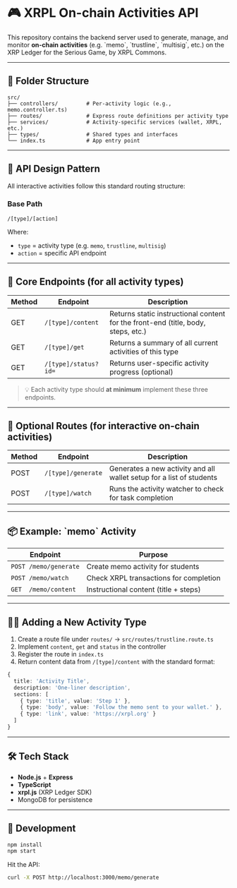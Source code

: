 # 🎮 XRPL On-chain Activities API

This repository contains the backend server used to generate, manage, and monitor **on-chain activities** (e.g. \`memo\`, \`trustline\`, \`multisig\`, etc.) on the XRP Ledger for the Serious Game, by XRPL Commons.

---

## 📁 Folder Structure

```
src/
├── controllers/         # Per-activity logic (e.g., memo.controller.ts)
├── routes/              # Express route definitions per activity type
├── services/            # Activity-specific services (wallet, XRPL, etc.)
├── types/               # Shared types and interfaces
└── index.ts             # App entry point
```

---

## 🧩 API Design Pattern

All interactive activities follow this standard routing structure:

### Base Path

```
/[type]/[action]
```

Where:
- `type` = activity type (e.g. `memo`, `trustline`, `multisig`)
- `action` = specific API endpoint

---

## 🧪 Core Endpoints (for all activity types)

| Method | Endpoint                  | Description                                  |
|--------|---------------------------|----------------------------------------------|
| GET    | `/[type]/content`         | Returns static instructional content for the front-end (title, body, steps, etc.) |
| GET    | `/[type]/get`             | Returns a summary of all current activities of this type |
| GET    | `/[type]/status?id=`      | Returns user-specific activity progress (optional) |

> 💡 Each activity type should **at minimum** implement these three endpoints.

---

## 📄 Optional Routes (for interactive on-chain activities)

| Method | Endpoint                  | Description                                  |
|--------|---------------------------|----------------------------------------------|
| POST   | `/[type]/generate`        | Generates a new activity and all wallet setup for a list of students |
| POST   | `/[type]/watch`           | Runs the activity watcher to check for task completion |

---

## 📦 Example: \`memo\` Activity

| Endpoint               | Purpose                                |
|------------------------|----------------------------------------|
| `POST /memo/generate`  | Create memo activity for students       |
| `POST /memo/watch`     | Check XRPL transactions for completion  |
| `GET  /memo/content`   | Instructional content (title + steps)   |

---

## 🧑‍🏫 Adding a New Activity Type

1. Create a route file under `routes/` → `src/routes/trustline.route.ts`
2. Implement `content`, `get` and `status` in the controller
3. Register the route in `index.ts`
4. Return content data from `/[type]/content` with the standard format:

```ts
{
  title: 'Activity Title',
  description: 'One-liner description',
  sections: [
    { type: 'title', value: 'Step 1' },
    { type: 'body', value: 'Follow the memo sent to your wallet.' },
    { type: 'link', value: 'https://xrpl.org' }
  ]
}
```

---

## 🛠 Tech Stack

- **Node.js** + **Express**
- **TypeScript**
- **xrpl.js** (XRP Ledger SDK)
- MongoDB for persistence

---

## 🧪 Development

```bash
npm install
npm start
```

Hit the API:

```bash
curl -X POST http://localhost:3000/memo/generate
```